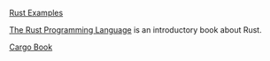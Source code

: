 


[Rust Examples](https://doc.rust-lang.org/stable/rust-by-example/)

[The Rust Programming Language](https://doc.rust-lang.org/stable/book/) is an introductory book about Rust.


[Cargo Book](https://doc.rust-lang.org/stable/cargo/)
 
